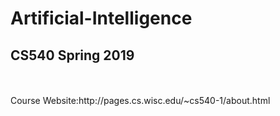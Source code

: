 # Artificial-Intelligence
## CS540 Spring 2019
<br>
<br>Course Website:http://pages.cs.wisc.edu/~cs540-1/about.html
